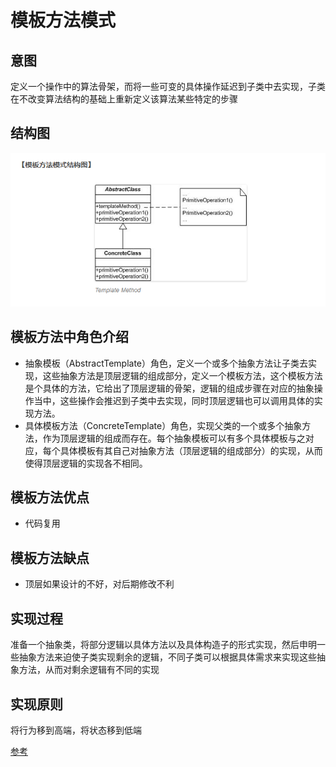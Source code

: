 # 模板方法模式

## 意图

定义一个操作中的算法骨架，而将一些可变的具体操作延迟到子类中去实现，子类在不改变算法结构的基础上重新定义该算法某些特定的步骤

## 结构图

![image](https://github.com/yantianpi/designMode/raw/master/template/structure.png)

## 模板方法中角色介绍

* 抽象模板（AbstractTemplate）角色，定义一个或多个抽象方法让子类去实现，这些抽象方法是顶层逻辑的组成部分，定义一个模板方法，这个模板方法是个具体的方法，它给出了顶层逻辑的骨架，逻辑的组成步骤在对应的抽象操作当中，这些操作会推迟到子类中去实现，同时顶层逻辑也可以调用具体的实现方法。
* 具体模板方法（ConcreteTemplate）角色，实现父类的一个或多个抽象方法，作为顶层逻辑的组成而存在。每个抽象模板可以有多个具体模板与之对应，每个具体模板有其自己对抽象方法（顶层逻辑的组成部分）的实现，从而使得顶层逻辑的实现各不相同。

## 模板方法优点

* 代码复用

## 模板方法缺点

* 顶层如果设计的不好，对后期修改不利

## 实现过程

准备一个抽象类，将部分逻辑以具体方法以及具体构造子的形式实现，然后申明一些抽象方法来迫使子类实现剩余的逻辑，不同子类可以根据具体需求来实现这些抽象方法，从而对剩余逻辑有不同的实现

## 实现原则

将行为移到高端，将状态移到低端

[参考](http://www.phppan.com/2010/09/php-design-pattern-16-template-method/)